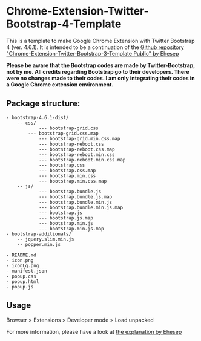 # Chrome-Extension-Twitter-Bootstrap-4-Template

This is a template to make Google Chrome Extension with Twitter Bootstrap 4 (ver. 4.6.1). It is intended to be a continuation of the [Github repository "Chrome-Extension-Twitter-Bootstrap-3-Template Public" by Ehesep](https://github.com/Ehesp/Chrome-Extension-Twitter-Bootstrap-3-Template)

**Please be aware that the Bootstrap codes are made by Twitter-Bootstrap, not by me. All credits regarding Bootstrap go to their developers. There were no changes made to their codes. I am only integrating their codes in a Google Chrome extension environment.**

## Package structure:
```
- bootstrap-4.6.1-dist/
	-- css/
    		--- bootstrap-grid.css
   		--- bootstrap-grid.css.map
    		--- bootstrap-grid.min.css.map
    		--- bootstrap-reboot.css
    		--- bootstrap-reboot.css.map
    		--- bootstrap-reboot.min.css
    		--- bootstrap-reboot.min.css.map
    		--- bootstrap.css
    		--- bootstrap.css.map
    		--- bootstrap.min.css
    		--- bootstrap.min.css.map
	-- js/
    		--- bootstrap.bundle.js
    		--- bootstrap.bundle.js.map
    		--- bootstrap.bundle.min.js
    		--- bootstrap.bundle.min.js.map
    		--- bootstrap.js
    		--- bootstrap.js.map
    		--- bootstrap.min.js
    		--- bootstrap.min.js.map
- bootstrap-additionals/
	-- jquery.slim.min.js
	-- popper.min.js
	
- README.md
- icon.png
- iconLg.png
- manifest.json
- popup.css
- popup.html
- popup.js
```
## Usage
Browser > Extensions > Developer mode > Load unpacked

For more information, please have a look at [the explanation by Ehesep](https://github.com/Ehesp/Chrome-Extension-Twitter-Bootstrap-3-Template)
